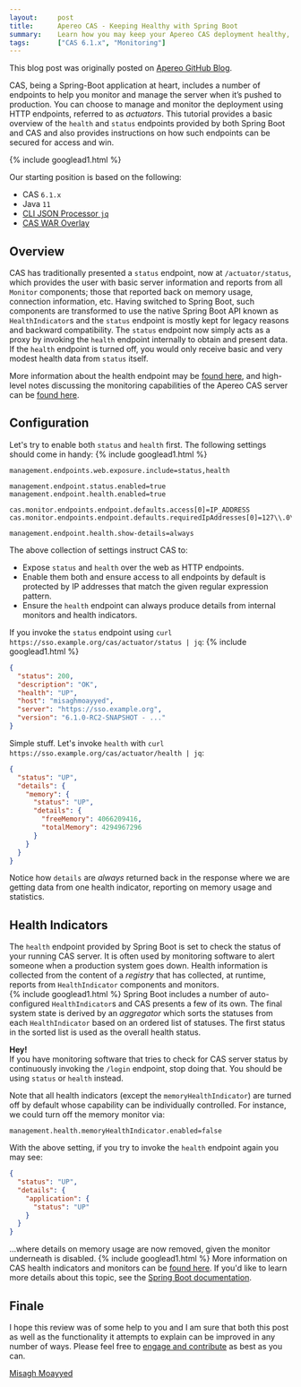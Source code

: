 ```yaml
---
layout:     post
title:      Apereo CAS - Keeping Healthy with Spring Boot
summary:    Learn how you may keep your Apereo CAS deployment healthy, monitoring its status using Spring Boot actuator endpoints and health indicators.
tags:       ["CAS 6.1.x", "Monitoring"]
---
```


<div class="alert alert-success"><i class="far fa-lightbulb"></i> This blog post was originally posted on <a href="https://github.com/apereo/apereo.github.io">Apereo GitHub Blog</a>.</div>

CAS, being a Spring-Boot application at heart, includes a number of endpoints to help you monitor and manage the server when it’s pushed to production. You can choose to manage and monitor the deployment using HTTP endpoints, referred to as *actuators*. This tutorial provides a basic overview of the `health` and `status` endpoints provided by both Spring Boot and CAS and also provides instructions on how such endpoints can be secured for access and win.

{% include googlead1.html  %}

Our starting position is based on the following:

- CAS `6.1.x`
- Java `11`
- [CLI JSON Processor `jq`](https://stedolan.github.io/jq/)
- [CAS WAR Overlay](https://github.com/apereo/cas-overlay-template)

## Overview

CAS has traditionally presented a `status` endpoint, now at `/actuator/status`, which provides the user with basic server information and reports from all `Monitor` components; those that reported back on memory usage, connection information, etc. Having switched to Spring Boot, such components are transformed to use the native Spring Boot API known as `HealthIndicator`s and the `status` endpoint is mostly kept for legacy reasons and backward compatibility. The `status` endpoint now simply acts as a proxy by invoking the `health` endpoint internally to obtain and present data. If the `health` endpoint is turned off, you would only receive basic and very modest health data from `status` itself.

More information about the health endpoint may be [found here](https://apereo.github.io/cas/6.1.x/configuration/Configuration-Properties.html#health-endpoint), and high-level notes discussing the monitoring capabilities of the Apereo CAS server can be [found here](https://apereo.github.io/cas/6.1.x/monitoring/Monitoring-Statistics.html).

## Configuration

Let's try to enable both `status` and `health` first. The following settings should come in handy:
{% include googlead1.html  %}
```
management.endpoints.web.exposure.include=status,health

management.endpoint.status.enabled=true
management.endpoint.health.enabled=true

cas.monitor.endpoints.endpoint.defaults.access[0]=IP_ADDRESS
cas.monitor.endpoints.endpoint.defaults.requiredIpAddresses[0]=127\\.0\\.0\\.1

management.endpoint.health.show-details=always
```

The above collection of settings instruct CAS to:

- Expose `status` and `health` over the web as HTTP endpoints.
- Enable them both and ensure access to all endpoints by default is protected by IP addresses that match the given regular expression pattern.
- Ensure the `health` endpoint can always produce details from internal monitors and health indicators.

If you invoke the `status` endpoint using `curl https://sso.example.org/cas/actuator/status | jq`:
{% include googlead1.html  %}
```json
{
  "status": 200,
  "description": "OK",
  "health": "UP",
  "host": "misaghmoayyed",
  "server": "https://sso.example.org",
  "version": "6.1.0-RC2-SNAPSHOT - ..."
}
```

Simple stuff. Let's invoke `health` with `curl https://sso.example.org/cas/actuator/health | jq`:

```json
{
  "status": "UP",
  "details": {
    "memory": {
      "status": "UP",
      "details": {
        "freeMemory": 4066209416,
        "totalMemory": 4294967296
      }
    }
  }
}
```

Notice how `details` are *always* returned back in the response where we are getting data from one health indicator, reporting on memory usage and statistics.

## Health Indicators

The `health` endpoint provided by Spring Boot is set to check the status of your running CAS server. It is often used by monitoring software to alert someone when a production system goes down. Health information is collected from the content of a *registry* that has collected, at runtime, reports from `HealthIndicator` components and monitors.  
{% include googlead1.html  %}
Spring Boot includes a number of auto-configured `HealthIndicator`s and CAS presents a few of its own. The final system state is derived by an *aggregator* which sorts the statuses from each `HealthIndicator` based on an ordered list of statuses. The first status in the sorted list is used as the overall health status.

<div class="alert alert-warning">
  <strong>Hey!</strong><br/>If you have monitoring software that tries to check for CAS server status by continuously invoking the <code>/login</code> endpoint, stop doing that. You should be using <code>status</code> or <code>health</code> instead.
</div>

Note that all health indicators (except the `memoryHealthIndicator`) are turned off by default whose capability can be individually controlled. For instance, we could turn off the memory monitor via:

```properties
management.health.memoryHealthIndicator.enabled=false
```

With the above setting, if you try to invoke the `health` endpoint again you may see:

```json
{
  "status": "UP",
  "details": {
    "application": {
      "status": "UP"
    }
  }
}
```

...where details on memory usage are now removed, given the monitor underneath is disabled.
{% include googlead1.html  %}
More information on CAS health indicators and monitors can be [found here](https://apereo.github.io/cas/6.1.x/configuration/Configuration-Properties.html#health-endpoint). If you'd like to learn more details about this topic, see the [Spring Boot documentation](https://docs.spring.io/spring-boot/docs/current/reference/html/production-ready-endpoints.html#production-ready-health).

## Finale

I hope this review was of some help to you and I am sure that both this post as well as the functionality it attempts to explain can be improved in any number of ways. Please feel free to [engage and contribute](https://apereo.github.io/cas/developer/Contributor-Guidelines.html) as best as you can.

[Misagh Moayyed](https://fawnoos.com)
